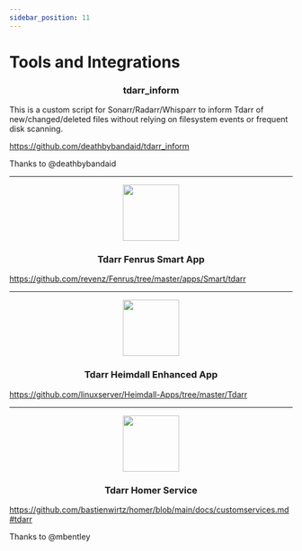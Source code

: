 ```yaml
---
sidebar_position: 11
---
```


# Tools and Integrations


<center>

### tdarr_inform

</center>


This is a custom script for Sonarr/Radarr/Whisparr to inform Tdarr of new/changed/deleted files without relying on filesystem events or frequent disk scanning. 

https://github.com/deathbybandaid/tdarr_inform


Thanks to @deathbybandaid

---
<center>
<img src="/img/docs/fenrus.png" height="100" />

### Tdarr Fenrus Smart App
</center>




https://github.com/revenz/Fenrus/tree/master/apps/Smart/tdarr


---
<center>
<img src="/img/docs/heimdall.png" height="100" />

### Tdarr Heimdall Enhanced App
</center>


https://github.com/linuxserver/Heimdall-Apps/tree/master/Tdarr

---
<center>
<img src="/img/docs/homer.png" height="100" />

### Tdarr Homer Service
</center>

https://github.com/bastienwirtz/homer/blob/main/docs/customservices.md#tdarr

Thanks to @mbentley